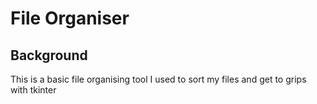 # File Organiser

## Background
This is a basic file organising tool I used to sort my files and get to grips with tkinter
